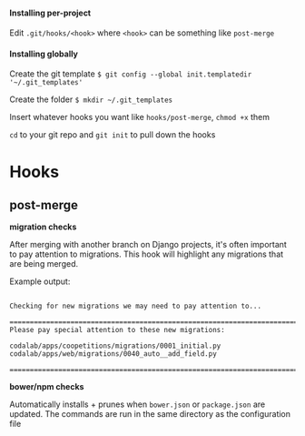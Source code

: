 #### Installing per-project

Edit ```.git/hooks/<hook>``` where `<hook>` can be something like `post-merge`

#### Installing globally

Create the git template
```$ git config --global init.templatedir '~/.git_templates'```

Create the folder
```$ mkdir ~/.git_templates```

Insert whatever hooks you want like ```hooks/post-merge```, `chmod +x` them

`cd` to your git repo and `git init` to pull down the hooks


# Hooks

## post-merge

**migration checks**

After merging with another branch on Django projects, it's often important to pay attention to migrations. This hook will highlight any migrations that are being merged.

Example output:
```

Checking for new migrations we may need to pay attention to...

================================================================================
Please pay special attention to these new migrations: 

codalab/apps/coopetitions/migrations/0001_initial.py
codalab/apps/web/migrations/0040_auto__add_field.py

================================================================================  

```


**bower/npm checks**

Automatically installs + prunes when `bower.json` or `package.json` are updated. The commands are run in the same directory as the configuration file
